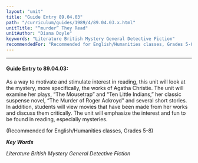 ```yaml
---
layout: "unit"
title: "Guide Entry 89.04.03"
path: "/curriculum/guides/1989/4/89.04.03.x.html"
unitTitle: "“murder” They Read"
unitAuthor: "Diana Doyle"
keywords: "Literature British Mystery General Detective Fiction"
recommendedFor: "Recommended for English/Humanities classes, Grades 5-8"
---
```

<body>
<hr/>
 <h4>
  Guide Entry to 89.04.03:
 </h4>
 As a way to motivate and stimulate interest in reading, this unit will look at the mystery, more specifically, the works of Agatha Christie. The unit will examine her plays, “The Mousetrap” and “Ten Little Indians,” her classic suspense novel, “The Murder of Roger Ackroyd” and several short stories. In addition, students will view movies that have been made from her works and discuss them critically. The unit will emphasize the interest and fun to be found in reading, especially mysteries.
 <p>
  (Recommended for English/Humanities classes, Grades 5-8)
 </p>
<p>
  <b>
   <i>
    Key Words
   </i>
  </b>
  <br/>
 </p>
 <p>
  <i>
   Literature British Mystery General Detective Fiction
  </i>
 </p>

</body>
